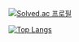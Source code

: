 [![Solved.ac
프로필](http://mazassumnida.wtf/api/v2/generate_badge?boj=fabiano7)](https://solved.ac/fabiano7)

[![Top Langs](https://github-readme-stats.vercel.app/api/top-langs/?username=fabiano77&hide=css,scss,c&langs_count=5&layout=compact)](https://github.com/anuraghazra/github-readme-stats)


<!--
**fabiano77/fabiano77** is a ✨ _special_ ✨ repository because its `README.md` (this file) appears on your GitHub profile.

Here are some ideas to get you started:

- 🔭 I’m currently working on ...
- 🌱 I’m currently learning ...
- 👯 I’m looking to collaborate on ...
- 🤔 I’m looking for help with ...
- 💬 Ask me about ...
- 📫 How to reach me: ...
- 😄 Pronouns: ...
- ⚡ Fun fact: ...
-->
